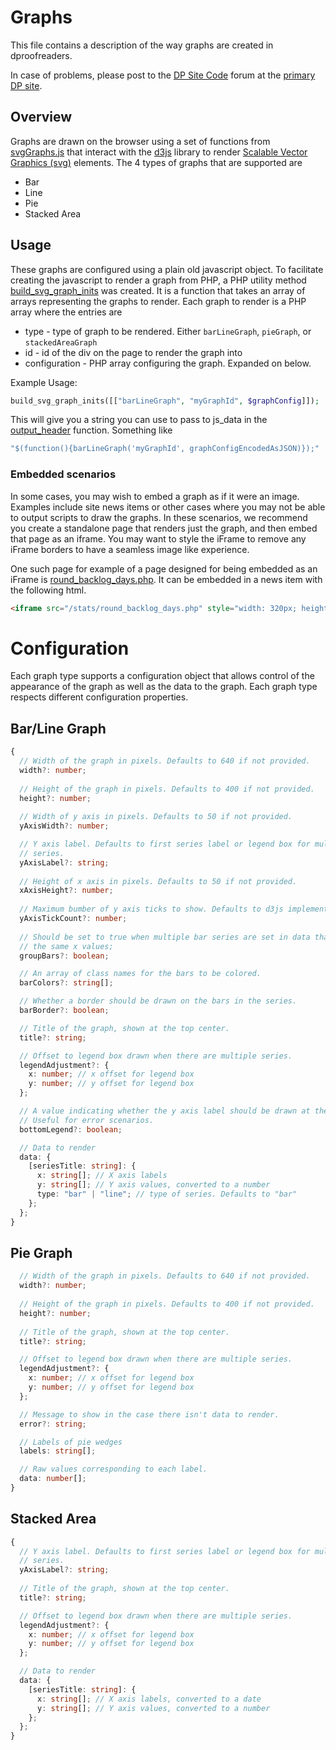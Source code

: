 # Graphs

This file contains a description of the way graphs are created in dproofreaders.

In case of problems, please post to the
[DP Site Code](http://www.pgdp.net/phpBB3/viewforum.php?f=32) forum at the
[primary DP site](https://www.pgdp.net/c).

## Overview
Graphs are drawn on the browser using a set of functions from
[svgGraphs.js](../scripts/svgGraphs.js) that interact with the
[d3js](https://d3js.org/) library to render
[Scalable Vector Graphics (svg)](https://en.wikipedia.org/wiki/Scalable_Vector_Graphics)
elements. The 4 types of graphs that are supported are
* Bar
* Line
* Pie
* Stacked Area

## Usage

These graphs are configured using a plain old javascript object. To facilitate
creating the javascript to render a graph from PHP, a PHP utility method
[build_svg_graph_inits](../pinc/graph_data.inc) was created. It is a function
that takes an array of arrays representing the graphs to render. Each graph to
render is a PHP array where the entries are

* type - type of graph to be rendered. Either `barLineGraph`, `pieGraph`, or
`stackedAreaGraph`
* id - id of the div on the page to render the graph into
* configuration - PHP array configuring the graph. Expanded on below.

Example Usage:

```php
build_svg_graph_inits([["barLineGraph", "myGraphId", $graphConfig]]);
```

This will give you a string you can use to pass to js_data in the
[output_header](../pinc/theme.inc) function. Something like

```php
"$(function(){barLineGraph('myGraphId', graphConfigEncodedAsJSON)});"
```

### Embedded scenarios

In some cases, you may wish to embed a graph as if it were an image. Examples
include site news items or other cases where you may not be able to output
scripts to draw the graphs. In these scenarios, we recommend you create a
standalone page that renders just the graph, and then embed that page as an
iframe. You may want to style the iFrame to remove any iFrame borders to have a
seamless image like experience.

One such page for example of a page designed for being embedded as an iFrame is
[round_backlog_days.php](../stats/round_backlog_days.php). It can be embedded
in a news item with the following html.

```html
<iframe src="/stats/round_backlog_days.php" style="width: 320px; height: 205px; border: 0;">
```

# Configuration
Each graph type supports a configuration object that allows control of the
appearance of the graph as well as the data to the graph. Each graph type
respects different configuration properties.
## Bar/Line Graph
```typescript
{
  // Width of the graph in pixels. Defaults to 640 if not provided.
  width?: number;
  
  // Height of the graph in pixels. Defaults to 400 if not provided.
  height?: number;
  
  // Width of y axis in pixels. Defaults to 50 if not provided.
  yAxisWidth?: number;

  // Y axis label. Defaults to first series label or legend box for multiple
  // series.
  yAxisLabel?: string;
  
  // Height of x axis in pixels. Defaults to 50 if not provided.
  xAxisHeight?: number;
  
  // Maximum bumber of y axis ticks to show. Defaults to d3js implementation.
  yAxisTickCount?: number;
  
  // Should be set to true when multiple bar series are set in data that share.
  // the same x values;
  groupBars?: boolean;

  // An array of class names for the bars to be colored.
  barColors?: string[];

  // Whether a border should be drawn on the bars in the series.
  barBorder?: boolean;

  // Title of the graph, shown at the top center.
  title?: string;

  // Offset to legend box drawn when there are multiple series.
  legendAdjustment?: {
    x: number; // x offset for legend box
    y: number; // y offset for legend box
  };

  // A value indicating whether the y axis label should be drawn at the bottom.
  // Useful for error scenarios.
  bottomLegend?: boolean;

  // Data to render
  data: {
    [seriesTitle: string]: {
      x: string[]; // X axis labels
      y: string[]; // Y axis values, converted to a number
      type: "bar" | "line"; // type of series. Defaults to "bar"
    };
  };
}
```

## Pie Graph
```typescript
  // Width of the graph in pixels. Defaults to 640 if not provided.
  width?: number;
  
  // Height of the graph in pixels. Defaults to 400 if not provided.
  height?: number;
  
  // Title of the graph, shown at the top center.
  title?: string;

  // Offset to legend box drawn when there are multiple series.
  legendAdjustment?: {
    x: number; // x offset for legend box
    y: number; // y offset for legend box
  };

  // Message to show in the case there isn't data to render.
  error?: string;

  // Labels of pie wedges
  labels: string[];

  // Raw values corresponding to each label.
  data: number[];
}
```

## Stacked Area
```typescript
{
  // Y axis label. Defaults to first series label or legend box for multiple
  // series.
  yAxisLabel?: string;
  
  // Title of the graph, shown at the top center.
  title?: string;

  // Offset to legend box drawn when there are multiple series.
  legendAdjustment?: {
    x: number; // x offset for legend box
    y: number; // y offset for legend box
  };

  // Data to render
  data: {
    [seriesTitle: string]: {
      x: string[]; // X axis labels, converted to a date
      y: string[]; // Y axis values, converted to a number
    };
  };
}
```